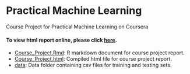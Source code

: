 Practical Machine Learning
==========================

Course Project for Practical Machine Learning on Coursera

#### To view html report online, please click [here](http://nclivio.github.io/Practical-Learning-Machine).         

* [Course_Project.Rmd](./Course_Project.Rmd): R markdown document for course project report.        
* [Course_Project.html](./Course_Project.html): Compiled html file for course project report.   
* [data](./data): Data folder containing csv files for training and testing sets.        

